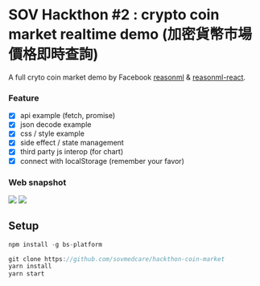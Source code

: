 # SOV Hackthon #2 : crypto coin market realtime demo (加密貨幣市場價格即時查詢)

A full cryto coin market demo by Facebook [reasonml](https://github.com/facebook/reason) & [reasonml-react](https://github.com/reasonml/reason-react).

### Feature
- [x] api example (fetch, promise)
- [x] json decode example
- [x] css / style example
- [x] side effect / state management
- [x] third party js interop (for chart)
- [x] connect with localStorage (remember your favor)

### Web snapshot
![](https://i.imgur.com/9Oa54y4.png)
![](https://i.imgur.com/nf0j4x9.png)

## Setup
```js
npm install -g bs-platform

git clone https://github.com/sovmedcare/hackthon-coin-market
yarn install
yarn start
```

